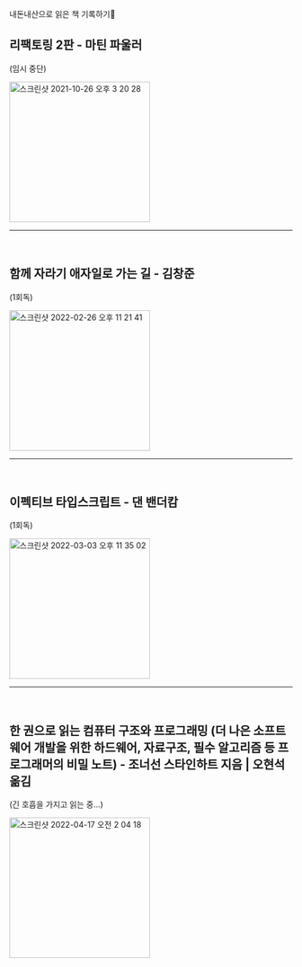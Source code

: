 내돈내산으로 읽은 책 기록하기📖

## 리팩토링 2판 - 마틴 파울러

(임시 중단)

<img width="250" alt="스크린샷 2021-10-26 오후 3 20 28" src="https://user-images.githubusercontent.com/81012135/138819939-b6d5afe5-25ec-419e-b0b4-87d03c9076b2.png">

<br>

---

<br>

## 함께 자라기 애자일로 가는 길 - 김창준

(1회독)

<img width="250" alt="스크린샷 2022-02-26 오후 11 21 41" src="https://user-images.githubusercontent.com/81012135/155846598-abcb66dc-339c-4808-abc4-77eff2634238.png">

<br>

---

<br>

## 이펙티브 타입스크립트 - 댄 밴더캄

(1회독)

<img width="250" alt="스크린샷 2022-03-03 오후 11 35 02" src="https://user-images.githubusercontent.com/81012135/156585863-b1b68f8a-7299-4228-af0b-3ed5364c0f3a.png">

<br>

---

<br>

## 한 권으로 읽는 컴퓨터 구조와 프로그래밍 (더 나은 소프트웨어 개발을 위한 하드웨어, 자료구조, 필수 알고리즘 등 프로그래머의 비밀 노트) - 조너선 스타인하트 지음 | 오현석 옮김

(긴 호흡을 가지고 읽는 중...)

<img width="250" alt="스크린샷 2022-04-17 오전 2 04 18" src="https://user-images.githubusercontent.com/81012135/163684647-03d7d29f-b430-4bf3-a852-7ded4c586a28.png">
